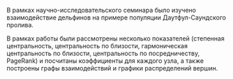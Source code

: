 В рамках научно-исследовательского семинара было изучено взаимодействие дельфинов на примере популяции Даутфул-Саундского пролива.

В рамках  работы были рассмотрены несколько показателей (степенная центральность, центральность по близости, гармоническая центральность по близости, центральность по посредничеству, PageRank) и посчитаны коэффициенты для каждого узла, а также построены графы взаимодействий и графики распределений вершин.

